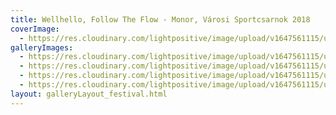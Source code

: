 ```yaml
---
title: Wellhello, Follow The Flow - Monor, Városi Sportcsarnok 2018
coverImage:
  - https://res.cloudinary.com/lightpositive/image/upload/v1647561115/uploads/Wellhello%2C%20Follow%20The%20Flow%20-%20Monor%2C%20V%C3%A1rosi%20Sportcsarnok%202018/monor2.jpg
galleryImages: 
  - https://res.cloudinary.com/lightpositive/image/upload/v1647561115/uploads/Wellhello%2C%20Follow%20The%20Flow%20-%20Monor%2C%20V%C3%A1rosi%20Sportcsarnok%202018/monor1.jpg
  - https://res.cloudinary.com/lightpositive/image/upload/v1647561115/uploads/Wellhello%2C%20Follow%20The%20Flow%20-%20Monor%2C%20V%C3%A1rosi%20Sportcsarnok%202018/monor.jpg
  - https://res.cloudinary.com/lightpositive/image/upload/v1647561115/uploads/Wellhello%2C%20Follow%20The%20Flow%20-%20Monor%2C%20V%C3%A1rosi%20Sportcsarnok%202018/monor3.jpg
  - https://res.cloudinary.com/lightpositive/image/upload/v1647561115/uploads/Wellhello%2C%20Follow%20The%20Flow%20-%20Monor%2C%20V%C3%A1rosi%20Sportcsarnok%202018/monor2.jpg
layout: galleryLayout_festival.html
---
```

